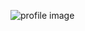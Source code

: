 ![profile image](https://avatars0.githubusercontent.com/u/58551247?s=400&u=8037387a20fea210fc42a83b77180d9b1de1e2a9&v=4)

